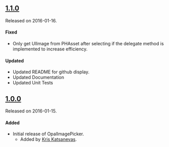 ## [1.1.0](https://github.com/opalorange/OpalImagePicker/releases/tag/1.0.1)
Released on 2016-01-16.

#### Fixed
- Only get UIImage from PHAsset after selecting if the delegate method is implemented to increase efficiency.

#### Updated
- Updated README for github display.
- Updated Documentation
- Updated Unit Tests

## [1.0.0](https://github.com/opalorange/OpalImagePicker/releases/tag/1.0.0)
Released on 2016-01-15.

#### Added
- Initial release of OpalImagePicker.
  - Added by [Kris Katsanevas](https://github.com/opalorange).